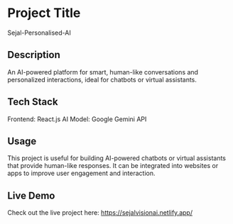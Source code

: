 # Project Title
Sejal-Personalised-AI

## Description
An AI-powered platform for smart, human-like conversations and personalized interactions, ideal for chatbots or virtual assistants.

## Tech Stack
Frontend: React.js
AI Model: Google Gemini API

## Usage
This project is useful for building AI-powered chatbots or virtual assistants that provide human-like responses. It can be integrated into websites or apps to improve user engagement and interaction.

## Live Demo
Check out the live project here: https://sejalvisionai.netlify.app/

